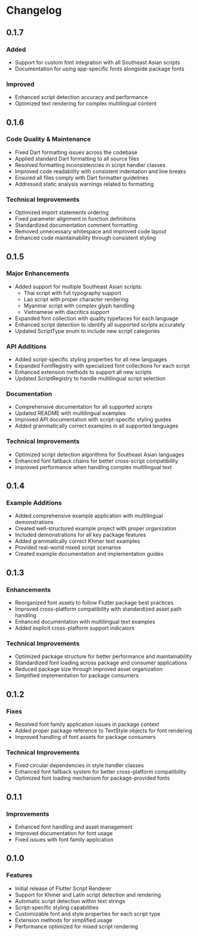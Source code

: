 # Changelog

## 0.1.7 

### Added

* Support for custom font integration with all Southeast Asian scripts
* Documentation for using app-specific fonts alongside package fonts

### Improved

* Enhanced script detection accuracy and performance
* Optimized text rendering for complex multilingual content

## 0.1.6 

### Code Quality & Maintenance
* Fixed Dart formatting issues across the codebase
* Applied standard Dart formatting to all source files
* Resolved formatting inconsistencies in script handler classes
* Improved code readability with consistent indentation and line breaks
* Ensured all files comply with Dart formatter guidelines
* Addressed static analysis warnings related to formatting

### Technical Improvements
* Optimized import statements ordering
* Fixed parameter alignment in function definitions
* Standardized documentation comment formatting
* Removed unnecessary whitespace and improved code layout
* Enhanced code maintainability through consistent styling

## 0.1.5 

### Major Enhancements
* Added support for multiple Southeast Asian scripts:
  * Thai script with full typography support
  * Lao script with proper character rendering
  * Myanmar script with complex glyph handling
  * Vietnamese with diacritics support
* Expanded font collection with quality typefaces for each language
* Enhanced script detection to identify all supported scripts accurately
* Updated ScriptType enum to include new script categories

### API Additions
* Added script-specific styling properties for all new languages
* Expanded FontRegistry with specialized font collections for each script
* Enhanced extension methods to support all new scripts
* Updated ScriptRegistry to handle multilingual script selection

### Documentation
* Comprehensive documentation for all supported scripts
* Updated README with multilingual examples
* Improved API documentation with script-specific styling guides
* Added grammatically correct examples in all supported languages

### Technical Improvements
* Optimized script detection algorithms for Southeast Asian languages
* Enhanced font fallback chains for better cross-script compatibility
* Improved performance when handling complex multilingual text

## 0.1.4 

### Example Additions
* Added comprehensive example application with multilingual demonstrations
* Created well-structured example project with proper organization
* Included demonstrations for all key package features
* Added grammatically correct Khmer text examples
* Provided real-world mixed script scenarios
* Created example documentation and implementation guides

## 0.1.3 

### Enhancements
* Reorganized font assets to follow Flutter package best practices
* Improved cross-platform compatibility with standardized asset path handling
* Enhanced documentation with multilingual text examples
* Added explicit cross-platform support indicators

### Technical Improvements
* Optimized package structure for better performance and maintainability
* Standardized font loading across package and consumer applications
* Reduced package size through improved asset organization
* Simplified implementation for package consumers

## 0.1.2 

### Fixes
* Resolved font family application issues in package context
* Added proper package reference to TextStyle objects for font rendering
* Improved handling of font assets for package consumers

### Technical Improvements
* Fixed circular dependencies in style handler classes
* Enhanced font fallback system for better cross-platform compatibility
* Optimized font loading mechanism for package-provided fonts

## 0.1.1 

### Improvements
* Enhanced font handling and asset management
* Improved documentation for font usage
* Fixed issues with font family application

## 0.1.0 

### Features
* Initial release of Flutter Script Renderer
* Support for Khmer and Latin script detection and rendering
* Automatic script detection within text strings
* Script-specific styling capabilities
* Customizable font and style properties for each script type
* Extension methods for simplified usage
* Performance optimized for mixed script rendering